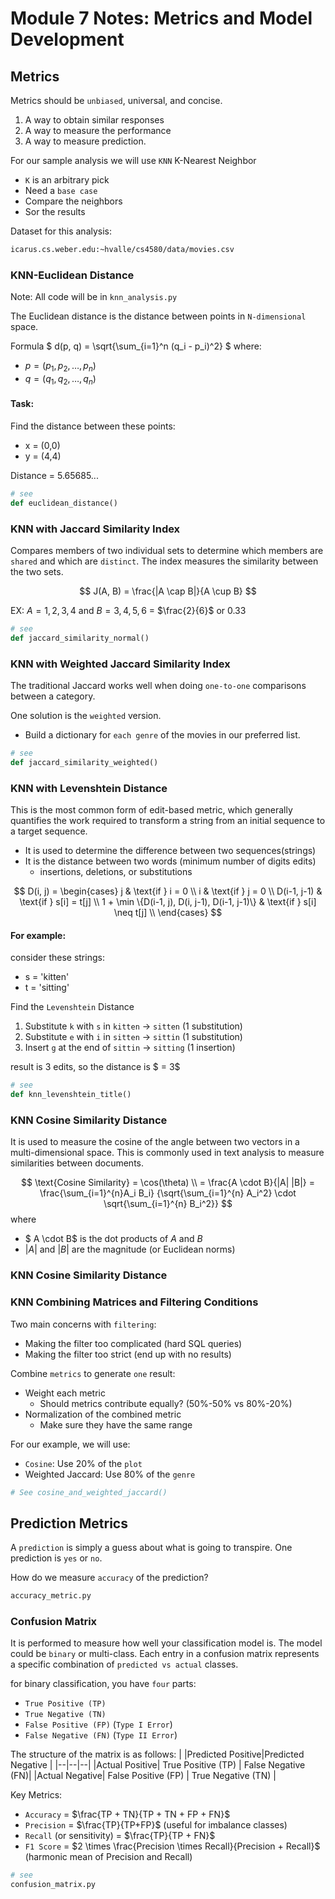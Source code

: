 # Module 7 Notes: Metrics and Model Development


## Metrics

Metrics should be `unbiased`, universal, and concise.
    
1. A way to obtain similar responses
2. A way to measure the performance 
3. A way to measure prediction. 

For our sample analysis we will use `KNN` K-Nearest Neighbor
- `K` is an arbitrary pick
- Need a `base case`
- Compare the neighbors
- Sor the results

Dataset for this analysis: 
```bash
icarus.cs.weber.edu:~hvalle/cs4580/data/movies.csv
```

### KNN-Euclidean Distance

Note: All code will be in `knn_analysis.py`

The Euclidean distance is the distance between points in `N-dimensional` space.

Formula
$
d(p, q) = \sqrt{\sum_{i=1}^n (q_i - p_i)^2}
$
where:
- $p = (p_1, p_2, \dots, p_n)$
- $q = (q_1, q_2, \dots, q_n)$

#### Task: 
Find the distance between these points:
- x = (0,0)
- y = (4,4)

Distance = 5.65685...

```python
# see
def euclidean_distance()
```

### KNN with Jaccard Similarity Index
Compares members of two individual sets to determine which members are `shared` and which are `distinct`. The index measures the similarity between the two sets.

$$
J(A, B) = \frac{|A \cap B|}{A \cup B}
$$

EX: $A = {1, 2, 3, 4}$ and $B = {3, 4, 5, 6}$ = $\frac{2}{6}$ or $0.33$

```python
# see
def jaccard_similarity_normal()
```

### KNN with Weighted Jaccard Similarity Index
The traditional Jaccard works well when doing `one-to-one` comparisons between a category. 

One solution is the `weighted` version.
- Build a dictionary for `each genre` of the movies in our preferred list.

```python
# see
def jaccard_similarity_weighted()
```

### KNN with Levenshtein Distance
This is the most common form of edit-based metric, which generally quantifies the work required to transform a string from an initial sequence to a target sequence.
- It is used to determine the difference between two sequences(strings)
- It is the distance between two words (minimum number of digits edits)
  - insertions, deletions, or substitutions

$$
D(i, j) = 
\begin{cases}
j & \text{if } i = 0 \\
i & \text{if } j = 0 \\
D(i-1, j-1) & \text{if } s[i] = t[j] \\
1 + \min \{D(i-1, j), D(i, j-1), D(i-1, j-1)\} & \text{if } s[i] \neq t[j] \\
\end{cases}
$$

#### For example:
consider these strings:
- s = 'kitten'
- t = 'sitting'

Find the `Levenshtein` Distance
1. Substitute `k` with `s` in `kitten` -> `sitten` (1 substitution)
2. Substitute `e` with `i` in `sitten` -> `sittin` (1 substitution)
3. Insert `g` at the end of `sittin` -> `sitting` (1 insertion)

result is 3 edits, so the distance is $ = 3$
```python
# see
def knn_levenshtein_title()
```

### KNN Cosine Similarity Distance
It is used to measure the cosine of the angle between two vectors in a multi-dimensional space. This is commonly used in text analysis to measure similarities between documents.

$$
\text{Cosine Similarity} = \cos(\theta)  \\
= \frac{A \cdot B}{|A| |B|}
= \frac{\sum_{i=1}^{n}A_i B_i} {\sqrt{\sum_{i=1}^{n} A_i^2} \cdot \sqrt{\sum_{i=1}^{n} B_i^2}}
$$
where
- $ A \cdot B$ is the dot products of $A$ and $B$
- $|A|$ and $|B|$ are the magnitude (or Euclidean norms)

### KNN Cosine Similarity Distance

### KNN Combining Matrices and Filtering Conditions

Two main concerns with `filtering`:
- Making the filter too complicated (hard SQL queries)
- Making the filter too strict (end up with no results)

Combine `metrics` to generate `one` result:
- Weight each metric
  - Should metrics contribute equally? (50%-50% vs 80%-20%)
- Normalization of the combined metric
  - Make sure they have the same range

For our example, we will use:
- `Cosine`: Use 20% of the `plot`
- Weighted Jaccard: Use 80% of the `genre`

```python
# See cosine_and_weighted_jaccard()
```


## Prediction Metrics

A `prediction` is simply a guess about what is going to transpire. One prediction is `yes` or `no`.

How do we measure `accuracy` of the prediction?

```python
accuracy_metric.py
```


### Confusion Matrix
It is performed to measure how well your classification model is. The model could be `binary` or multi-class. Each entry in a confusion matrix represents a specific combination of `predicted vs actual` classes.

for binary classification, you have `four` parts:
- `True Positive (TP)`
- `True Negative (TN)`
- `False Positive (FP)` (`Type I Error`)
- `False Negative (FN)` (`Type II Error`)

The structure of the matrix is as follows:
|   |Predicted Positive|Predicted Negative   |
|--|--|--|
|Actual Positive| True Positive (TP) | False Negative (FN)|
|Actual Negative| False Positive (FP) | True Negative (TN) |

Key Metrics:
- `Accuracy` = $\frac{TP + TN}{TP + TN + FP + FN}$
- `Precision` = $\frac{TP}{TP+FP}$ (useful for imbalance classes)
- `Recall` (or sensitivity) = $\frac{TP}{TP + FN}$
- `F1 Score` = $2 \times \frac{Precision \times Recall}{Precision + Recall}$ (harmonic mean of Precision and Recall)

```python
# see
confusion_matrix.py
```